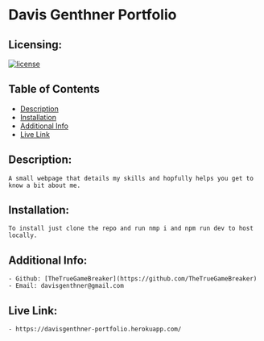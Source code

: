 # Davis Genthner Portfolio
## Licensing:
[![license](https://img.shields.io/badge/license--blue)](https://shields.io)
## Table of Contents 
- [Description](#description)
- [Installation](#installation)
- [Additional Info](#additional-info)
- [Live Link](#Live-Link)
    
## Description:
    A small webpage that details my skills and hopfully helps you get to know a bit about me.
    
## Installation:
    To install just clone the repo and run nmp i and npm run dev to host locally.
    
## Additional Info:
    - Github: [TheTrueGameBreaker](https://github.com/TheTrueGameBreaker)
    - Email: davisgenthner@gmail.com 
    
## Live Link:
    - https://davisgenthner-portfolio.herokuapp.com/
